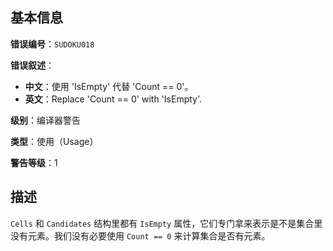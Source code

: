 ## 基本信息

**错误编号**：`SUDOKU018`

**错误叙述**：

* **中文**：使用 'IsEmpty' 代替 'Count == 0'。
* **英文**：Replace 'Count == 0' with 'IsEmpty'.

**级别**：编译器警告

**类型**：使用（Usage）

**警告等级**：1

## 描述

`Cells` 和 `Candidates` 结构里都有 `IsEmpty` 属性，它们专门拿来表示是不是集合里没有元素。我们没有必要使用 `Count == 0` 来计算集合是否有元素。